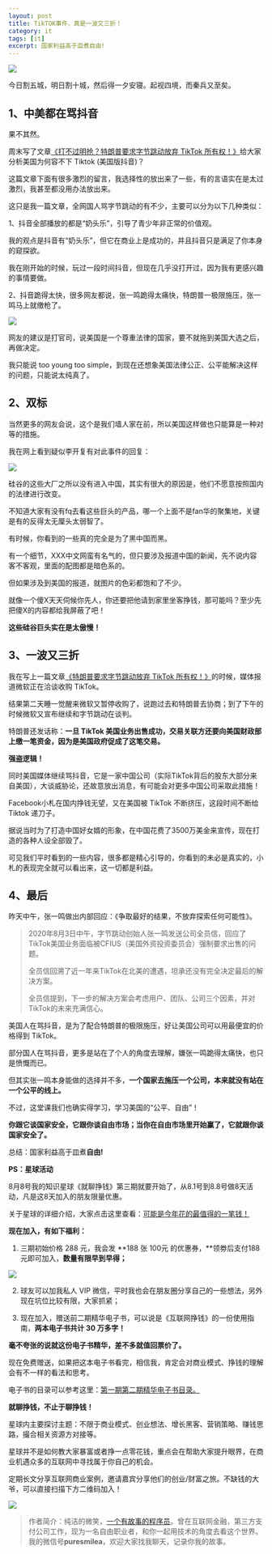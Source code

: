 ```yaml
---
layout: post
title: TikTOK事件，真是一波又三折！
category: it
tags: [it]
excerpt: 国家利益高于皿煮自由!
---
```


![](http://favorites.ren/assets/images/2020/it/sanzhe/sanzhe01.jpg) 

今日割五城，明日割十城，然后得一夕安寝。起视四境，而秦兵又至矣。

## 1、中美都在骂抖音

果不其然。

周末写了文章[《打不过明抢？特朗普要求字节跳动放弃 TikTok 所有权！》](https://mp.weixin.qq.com/s/uNiCseZw4FZH8k4Q8glmuw)给大家分析美国为何容不下 Tiktok (美国版抖音)？

这篇文章下面有很多激烈的留言，我选择性的放出来了一些，有的言语实在是太过激烈，我甚至都没用办法放出来。

这只是我一篇文章，全网国人骂字节跳动的有不少，主要可以分为以下几种类似：

1、抖音全部播放的都是“奶头乐”，引导了青少年非正常的价值观。

我的观点是抖音有“奶头乐”，但它在商业上是成功的，并且抖音只是满足了你本身的窥探欲。

我在刚开始的时候，玩过一段时间抖音，但现在几乎没打开过，因为我有更感兴趣的事情要做。

2、抖音跪得太快，很多网友都说，张一鸣跪得太痛快，特朗普一极限施压，张一鸣马上就缴枪了。

![](http://favorites.ren/assets/images/2020/it/sanzhe/sanzhe02.jpg) 

网友的建议是打官司，说美国是一个尊重法律的国家，要不就拖到美国大选之后，再做决定。

我只能说 too young too simple，到现在还想象美国法律公正、公平能解决这样的问题，只能说太纯真了。

## 2、双标

当然更多的网友会说，这个是我们墙人家在前，所以美国这样做也只能算是一种对等的措施。

我在网上看到疑似李开复有对此事件的回复：

![](http://favorites.ren/assets/images/2020/it/sanzhe/sanzhe03.jpg) 

硅谷的这些大厂之所以没有进入中国，其实有很大的原因是，他们不愿意按照国内的法律进行改变。

不知道大家有没有fq去看这些巨头的产品，哪一个上面不是fan华的聚集地，关键是有的反得太无厘头太弱智了。

有时候，你看到的一些真的完全是为了黑中国而黑。

有一个细节，XXX中文网蛮有名气的，但只要涉及报道中国的新闻，先不说内容客不客观，里面的配图都是暗色系的。

但如果涉及到美国的报道，就图片的色彩都饱和了不少。

就像一个傻X天天伺候你先人，你还要把他请到家里坐客挣钱，那可能吗？至少先把傻X的内容都给我屏蔽了吧！

**这些硅谷巨头实在是太傲慢！**

## 3、一波又三折

我在写上一篇文章[《特朗普要求字节跳动放弃 TikTok 所有权！》](https://mp.weixin.qq.com/s/uNiCseZw4FZH8k4Q8glmuw)的时候，媒体报道微软正在洽谈收购 TikTok。

结果第二天睡一觉醒来微软又暂停收购了，说跑过去和特朗普去协商；到了下午的时候微软又宣布继续和字节跳动在谈判。

特朗普还发话称：**一旦 TikTok 美国业务出售成功，交易关联方还要向美国财政部上缴一笔资金，因为是美国政府促成了这笔交易。**

**强盗逻辑！**

同时美国媒体继续骂抖音，它是一家中国公司（实际TikTok背后的股东大部分来自美国），大谈威胁论，还故意放出消息，有可能会对更多中国公司采取此措施！

Facebook小札在国内挣钱无望，又在美国被 TikTok 不断挤压，这段时间不断给 Tiktok 递刀子。

据说当时为了打造中国好女婿的形象，在中国花费了3500万美金来宣传，现在打造的各种人设全部毁了。

可见我们平时看到的一些内容，很多都是精心引导的，你看到的未必是真实的，小札的表现完全就可以看出来，这一切都是利益。

## 4、最后

昨天中午，张一鸣做出内部回应：《争取最好的结果，不放弃探索任何可能性》。

>2020年8月3日中午，字节跳动创始人张一鸣发送公司全员信，回应了TikTok美国业务面临被CFIUS（美国外资投资委员会）强制要求出售的问题。
>
>全员信回溯了近一年来TikTok在北美的遭遇，坦承还没有完全决定最后的解决方案。
>
>全员信提到，下一步的解决方案会考虑用户、团队、公司三个因素，并对TikTok的未来充满信心。

美国人在骂抖音，是为了配合特朗普的极限施压，好让美国公司可以用最便宜的价格得到 TikTok。

部分国人在骂抖音，更多是站在了个人的角度去理解，嫌张一鸣跪得太痛快，也只是愤慨而已。

但其实张一鸣本身能做的选择并不多，**一个国家去施压一个公司，本来就没有站在一个公平的线上。**

不过，这堂课我们也确实得学习，学习美国的“公平、自由”！

**你跟它谈国家安全，它跟你谈自由市场；当你在自由市场里开始赢了，它就跟你谈国家安全了。**

总结：国家利益高于皿煮**自由!**


**PS：星球活动**

8月8号我的知识星球《就聊挣钱》第三期就要开始了，从8.1号到8.8号做8天活动，凡是这8天加入的朋友限量优惠。

关于星球的详细介绍，大家点击这里查看：[可能是今年花的最值得的一笔钱！](https://mp.weixin.qq.com/s/sghEEJwew2QxvYjxHJHN_w)

**现在加入，有如下福利：**

1. 三期初始价格 288 元，我会发 **188 张 100元 的优惠券，**领劵后支付188 元即可加入，**数量有限早到早得；**

![](http://favorites.ren/assets/images/2020/it/douyin/douyin09.jpg) 

2. 球友可以加我私人 VIP 微信，平时我也会在朋友圈分享自己的一些想法，另外现在坑位比较有限，大家抓紧；

3. 现在加入，赠送前二期精华电子书，可以说是《互联网挣钱》的一份使用指南，**两本电子书共计 30 万多字！**

**毫不夸张的说就这份电子书精华，差不多就值回票价了。**

现在免费赠送，如果把这本电子书看完，相信我，肯定会对商业模式、挣钱的理解会有不一样的看法和思考。

电子书的目录可以参考这里：[第一期第二期精华电子书目录。](https://mp.weixin.qq.com/s/sghEEJwew2QxvYjxHJHN_w)

**就聊挣钱，不止于聊挣钱！**

星球内主要探讨主题：不限于商业模式、创业想法、增长黑客、营销策略、赚钱思路，撮合相关资源方对接等。

星球并不是如何教大家暴富或者挣一点零花钱，重点会在帮助大家提升眼界，在商业机遇众多的互联网中寻找属于你自己的机会。

定期长文分享互联网商业案例，邀请嘉宾分享他们的创业/财富之旅。不缺钱的大爷，可以直接扫描下方二维码加入！

![](http://favorites.ren/assets/images/2020/it/douyin/douyin10.jpg) 

>作者简介：纯洁的微笑，[一个有故事的程序员](http://www.ityouknow.com/life/2020/03/25/fengkou-10year.html)。曾在互联网金融，第三方支付公司工作，现为一名自由职业者，和你一起用技术的角度去看这个世界。我的微信号**puresmilea**，欢迎大家找我聊天，记录你我的故事。









